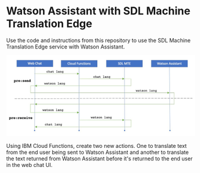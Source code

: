 # Watson Assistant with SDL Machine Translation Edge

Use the code and instructions from this repository to use the SDL Machine Translation Edge service with Watson Assistant. 

![](https://github.com/rodalton/assistant-sdl-mte/blob/main/sequence.jpg)

Using IBM Cloud Functions, create two new actions. One to translate text from the end user being sent to Watson Assistant and another to translate the text returned from Watson Assistant before it's returned to the end user in the web chat UI. 

